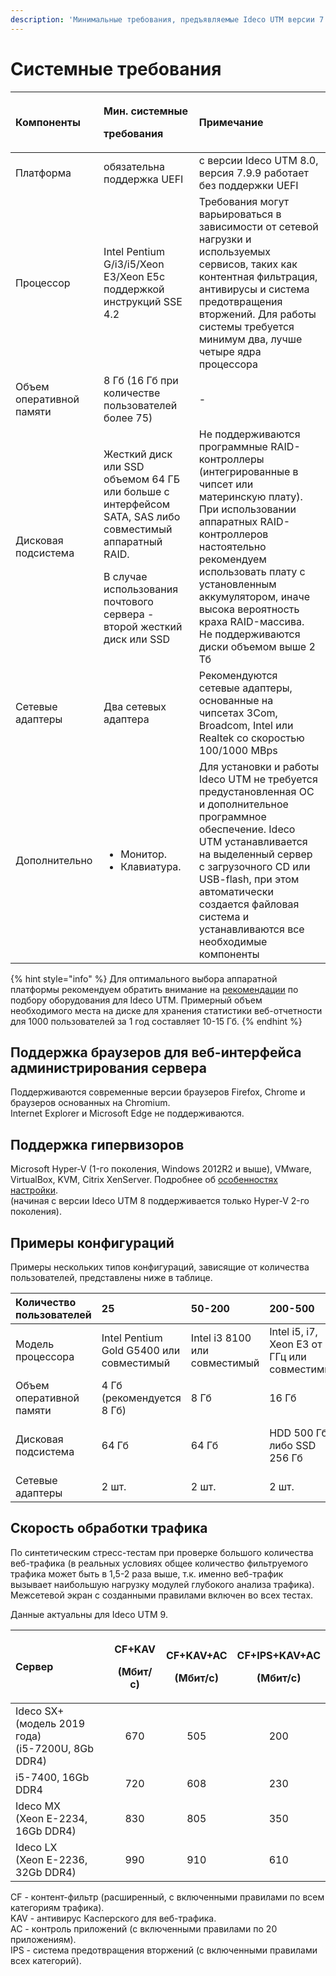 ```yaml
---
description: 'Минимальные требования, предъявляемые Ideco UTM версии 7.9 к оборудованию.'
---
```


# Системные требования

<table>
  <thead>
    <tr>
      <th style="text-align:left">&#x41A;&#x43E;&#x43C;&#x43F;&#x43E;&#x43D;&#x435;&#x43D;&#x442;&#x44B;</th>
      <th
      style="text-align:left">
        <p>&#x41C;&#x438;&#x43D;. &#x441;&#x438;&#x441;&#x442;&#x435;&#x43C;&#x43D;&#x44B;&#x435;</p>
        <p>&#x442;&#x440;&#x435;&#x431;&#x43E;&#x432;&#x430;&#x43D;&#x438;&#x44F;</p>
        </th>
        <th style="text-align:left">&#x41F;&#x440;&#x438;&#x43C;&#x435;&#x447;&#x430;&#x43D;&#x438;&#x435;</th>
    </tr>
  </thead>
  <tbody>
    <tr>
      <td style="text-align:left">&#x41F;&#x43B;&#x430;&#x442;&#x444;&#x43E;&#x440;&#x43C;&#x430;</td>
      <td
      style="text-align:left">&#x43E;&#x431;&#x44F;&#x437;&#x430;&#x442;&#x435;&#x43B;&#x44C;&#x43D;&#x430;
        &#x43F;&#x43E;&#x434;&#x434;&#x435;&#x440;&#x436;&#x43A;&#x430; UEFI</td>
        <td
        style="text-align:left">&#x441; &#x432;&#x435;&#x440;&#x441;&#x438;&#x438; Ideco UTM 8.0, &#x432;&#x435;&#x440;&#x441;&#x438;&#x44F;
          7.9.9 &#x440;&#x430;&#x431;&#x43E;&#x442;&#x430;&#x435;&#x442; &#x431;&#x435;&#x437;
          &#x43F;&#x43E;&#x434;&#x434;&#x435;&#x440;&#x436;&#x43A;&#x438; UEFI</td>
    </tr>
    <tr>
      <td style="text-align:left">&#x41F;&#x440;&#x43E;&#x446;&#x435;&#x441;&#x441;&#x43E;&#x440;</td>
      <td
      style="text-align:left">Intel Pentium G/i3/i5/Xeon E3/Xeon E5&#x441; &#x43F;&#x43E;&#x434;&#x434;&#x435;&#x440;&#x436;&#x43A;&#x43E;&#x439;
        &#x438;&#x43D;&#x441;&#x442;&#x440;&#x443;&#x43A;&#x446;&#x438;&#x439;
        SSE 4.2</td>
        <td style="text-align:left">&#x422;&#x440;&#x435;&#x431;&#x43E;&#x432;&#x430;&#x43D;&#x438;&#x44F;
          &#x43C;&#x43E;&#x433;&#x443;&#x442; &#x432;&#x430;&#x440;&#x44C;&#x438;&#x440;&#x43E;&#x432;&#x430;&#x442;&#x44C;&#x441;&#x44F;
          &#x432; &#x437;&#x430;&#x432;&#x438;&#x441;&#x438;&#x43C;&#x43E;&#x441;&#x442;&#x438;
          &#x43E;&#x442; &#x441;&#x435;&#x442;&#x435;&#x432;&#x43E;&#x439; &#x43D;&#x430;&#x433;&#x440;&#x443;&#x437;&#x43A;&#x438;
          &#x438; &#x438;&#x441;&#x43F;&#x43E;&#x43B;&#x44C;&#x437;&#x443;&#x435;&#x43C;&#x44B;&#x445;
          &#x441;&#x435;&#x440;&#x432;&#x438;&#x441;&#x43E;&#x432;, &#x442;&#x430;&#x43A;&#x438;&#x445;
          &#x43A;&#x430;&#x43A; &#x43A;&#x43E;&#x43D;&#x442;&#x435;&#x43D;&#x442;&#x43D;&#x430;&#x44F;
          &#x444;&#x438;&#x43B;&#x44C;&#x442;&#x440;&#x430;&#x446;&#x438;&#x44F;,
          &#x430;&#x43D;&#x442;&#x438;&#x432;&#x438;&#x440;&#x443;&#x441;&#x44B;
          &#x438; &#x441;&#x438;&#x441;&#x442;&#x435;&#x43C;&#x430; &#x43F;&#x440;&#x435;&#x434;&#x43E;&#x442;&#x432;&#x440;&#x430;&#x449;&#x435;&#x43D;&#x438;&#x44F;
          &#x432;&#x442;&#x43E;&#x440;&#x436;&#x435;&#x43D;&#x438;&#x439;. &#x414;&#x43B;&#x44F;
          &#x440;&#x430;&#x431;&#x43E;&#x442;&#x44B; &#x441;&#x438;&#x441;&#x442;&#x435;&#x43C;&#x44B;
          &#x442;&#x440;&#x435;&#x431;&#x443;&#x435;&#x442;&#x441;&#x44F; &#x43C;&#x438;&#x43D;&#x438;&#x43C;&#x443;&#x43C;
          &#x434;&#x432;&#x430;, &#x43B;&#x443;&#x447;&#x448;&#x435; &#x447;&#x435;&#x442;&#x44B;&#x440;&#x435;
          &#x44F;&#x434;&#x440;&#x430; &#x43F;&#x440;&#x43E;&#x446;&#x435;&#x441;&#x441;&#x43E;&#x440;&#x430;</td>
    </tr>
    <tr>
      <td style="text-align:left">&#x41E;&#x431;&#x44A;&#x435;&#x43C; &#x43E;&#x43F;&#x435;&#x440;&#x430;&#x442;&#x438;&#x432;&#x43D;&#x43E;&#x439;
        &#x43F;&#x430;&#x43C;&#x44F;&#x442;&#x438;</td>
      <td style="text-align:left">8 &#x413;&#x431; (16 &#x413;&#x431; &#x43F;&#x440;&#x438; &#x43A;&#x43E;&#x43B;&#x438;&#x447;&#x435;&#x441;&#x442;&#x432;&#x435;
        &#x43F;&#x43E;&#x43B;&#x44C;&#x437;&#x43E;&#x432;&#x430;&#x442;&#x435;&#x43B;&#x435;&#x439;
        &#x431;&#x43E;&#x43B;&#x435;&#x435; 75)</td>
      <td style="text-align:left">-</td>
    </tr>
    <tr>
      <td style="text-align:left">&#x414;&#x438;&#x441;&#x43A;&#x43E;&#x432;&#x430;&#x44F; &#x43F;&#x43E;&#x434;&#x441;&#x438;&#x441;&#x442;&#x435;&#x43C;&#x430;</td>
      <td
      style="text-align:left">
        <p>&#x416;&#x435;&#x441;&#x442;&#x43A;&#x438;&#x439; &#x434;&#x438;&#x441;&#x43A;
          &#x438;&#x43B;&#x438; SSD &#x43E;&#x431;&#x44A;&#x435;&#x43C;&#x43E;&#x43C;
          64 &#x413;&#x411; &#x438;&#x43B;&#x438; &#x431;&#x43E;&#x43B;&#x44C;&#x448;&#x435;
          &#x441; &#x438;&#x43D;&#x442;&#x435;&#x440;&#x444;&#x435;&#x439;&#x441;&#x43E;&#x43C;
          SATA, SAS &#x43B;&#x438;&#x431;&#x43E; &#x441;&#x43E;&#x432;&#x43C;&#x435;&#x441;&#x442;&#x438;&#x43C;&#x44B;&#x439;
          &#x430;&#x43F;&#x43F;&#x430;&#x440;&#x430;&#x442;&#x43D;&#x44B;&#x439;
          RAID.</p>
        <p>&#x412; &#x441;&#x43B;&#x443;&#x447;&#x430;&#x435; &#x438;&#x441;&#x43F;&#x43E;&#x43B;&#x44C;&#x437;&#x43E;&#x432;&#x430;&#x43D;&#x438;&#x44F;
          &#x43F;&#x43E;&#x447;&#x442;&#x43E;&#x432;&#x43E;&#x433;&#x43E; &#x441;&#x435;&#x440;&#x432;&#x435;&#x440;&#x430;
          - &#x432;&#x442;&#x43E;&#x440;&#x43E;&#x439; &#x436;&#x435;&#x441;&#x442;&#x43A;&#x438;&#x439;
          &#x434;&#x438;&#x441;&#x43A; &#x438;&#x43B;&#x438; SSD</p>
        </td>
        <td style="text-align:left">&#x41D;&#x435; &#x43F;&#x43E;&#x434;&#x434;&#x435;&#x440;&#x436;&#x438;&#x432;&#x430;&#x44E;&#x442;&#x441;&#x44F;
          &#x43F;&#x440;&#x43E;&#x433;&#x440;&#x430;&#x43C;&#x43C;&#x43D;&#x44B;&#x435;
          RAID-&#x43A;&#x43E;&#x43D;&#x442;&#x440;&#x43E;&#x43B;&#x43B;&#x435;&#x440;&#x44B;
          (&#x438;&#x43D;&#x442;&#x435;&#x433;&#x440;&#x438;&#x440;&#x43E;&#x432;&#x430;&#x43D;&#x43D;&#x44B;&#x435;
          &#x432; &#x447;&#x438;&#x43F;&#x441;&#x435;&#x442; &#x438;&#x43B;&#x438;
          &#x43C;&#x430;&#x442;&#x435;&#x440;&#x438;&#x43D;&#x441;&#x43A;&#x443;&#x44E;
          &#x43F;&#x43B;&#x430;&#x442;&#x443;).
          <br />&#x41F;&#x440;&#x438; &#x438;&#x441;&#x43F;&#x43E;&#x43B;&#x44C;&#x437;&#x43E;&#x432;&#x430;&#x43D;&#x438;&#x438;
          &#x430;&#x43F;&#x43F;&#x430;&#x440;&#x430;&#x442;&#x43D;&#x44B;&#x445;
          RAID-&#x43A;&#x43E;&#x43D;&#x442;&#x440;&#x43E;&#x43B;&#x43B;&#x435;&#x440;&#x43E;&#x432;
          &#x43D;&#x430;&#x441;&#x442;&#x43E;&#x44F;&#x442;&#x435;&#x43B;&#x44C;&#x43D;&#x43E;
          &#x440;&#x435;&#x43A;&#x43E;&#x43C;&#x435;&#x43D;&#x434;&#x443;&#x435;&#x43C;
          &#x438;&#x441;&#x43F;&#x43E;&#x43B;&#x44C;&#x437;&#x43E;&#x432;&#x430;&#x442;&#x44C;
          &#x43F;&#x43B;&#x430;&#x442;&#x443; &#x441; &#x443;&#x441;&#x442;&#x430;&#x43D;&#x43E;&#x432;&#x43B;&#x435;&#x43D;&#x43D;&#x44B;&#x43C;
          &#x430;&#x43A;&#x43A;&#x443;&#x43C;&#x443;&#x43B;&#x44F;&#x442;&#x43E;&#x440;&#x43E;&#x43C;,
          &#x438;&#x43D;&#x430;&#x447;&#x435; &#x432;&#x44B;&#x441;&#x43E;&#x43A;&#x430;
          &#x432;&#x435;&#x440;&#x43E;&#x44F;&#x442;&#x43D;&#x43E;&#x441;&#x442;&#x44C;
          &#x43A;&#x440;&#x430;&#x445;&#x430; RAID-&#x43C;&#x430;&#x441;&#x441;&#x438;&#x432;&#x430;.
          <br
          />&#x41D;&#x435; &#x43F;&#x43E;&#x434;&#x434;&#x435;&#x440;&#x436;&#x438;&#x432;&#x430;&#x44E;&#x442;&#x441;&#x44F;
          &#x434;&#x438;&#x441;&#x43A;&#x438; &#x43E;&#x431;&#x44A;&#x435;&#x43C;&#x43E;&#x43C;
          &#x432;&#x44B;&#x448;&#x435; 2 &#x422;&#x431;</td>
    </tr>
    <tr>
      <td style="text-align:left">&#x421;&#x435;&#x442;&#x435;&#x432;&#x44B;&#x435; &#x430;&#x434;&#x430;&#x43F;&#x442;&#x435;&#x440;&#x44B;</td>
      <td
      style="text-align:left">&#x414;&#x432;&#x430; &#x441;&#x435;&#x442;&#x435;&#x432;&#x44B;&#x445;
        &#x430;&#x434;&#x430;&#x43F;&#x442;&#x435;&#x440;&#x430;</td>
        <td style="text-align:left">&#x420;&#x435;&#x43A;&#x43E;&#x43C;&#x435;&#x43D;&#x434;&#x443;&#x44E;&#x442;&#x441;&#x44F;
          &#x441;&#x435;&#x442;&#x435;&#x432;&#x44B;&#x435; &#x430;&#x434;&#x430;&#x43F;&#x442;&#x435;&#x440;&#x44B;,
          &#x43E;&#x441;&#x43D;&#x43E;&#x432;&#x430;&#x43D;&#x43D;&#x44B;&#x435;
          &#x43D;&#x430; &#x447;&#x438;&#x43F;&#x441;&#x435;&#x442;&#x430;&#x445;
          3Com, Broadcom, Intel &#x438;&#x43B;&#x438; Realtek &#x441;&#x43E; &#x441;&#x43A;&#x43E;&#x440;&#x43E;&#x441;&#x442;&#x44C;&#x44E;
          100/1000 MBps</td>
    </tr>
    <tr>
      <td style="text-align:left">&#x414;&#x43E;&#x43F;&#x43E;&#x43B;&#x43D;&#x438;&#x442;&#x435;&#x43B;&#x44C;&#x43D;&#x43E;</td>
      <td
      style="text-align:left">
        <ul>
          <li>&#x41C;&#x43E;&#x43D;&#x438;&#x442;&#x43E;&#x440;.</li>
          <li>&#x41A;&#x43B;&#x430;&#x432;&#x438;&#x430;&#x442;&#x443;&#x440;&#x430;.</li>
        </ul>
        </td>
        <td style="text-align:left">&#x414;&#x43B;&#x44F; &#x443;&#x441;&#x442;&#x430;&#x43D;&#x43E;&#x432;&#x43A;&#x438;
          &#x438; &#x440;&#x430;&#x431;&#x43E;&#x442;&#x44B; Ideco UTM &#x43D;&#x435;
          &#x442;&#x440;&#x435;&#x431;&#x443;&#x435;&#x442;&#x441;&#x44F; &#x43F;&#x440;&#x435;&#x434;&#x443;&#x441;&#x442;&#x430;&#x43D;&#x43E;&#x432;&#x43B;&#x435;&#x43D;&#x43D;&#x430;&#x44F;
          &#x41E;&#x421; &#x438; &#x434;&#x43E;&#x43F;&#x43E;&#x43B;&#x43D;&#x438;&#x442;&#x435;&#x43B;&#x44C;&#x43D;&#x43E;&#x435;
          &#x43F;&#x440;&#x43E;&#x433;&#x440;&#x430;&#x43C;&#x43C;&#x43D;&#x43E;&#x435;
          &#x43E;&#x431;&#x435;&#x441;&#x43F;&#x435;&#x447;&#x435;&#x43D;&#x438;&#x435;.
          Ideco UTM &#x443;&#x441;&#x442;&#x430;&#x43D;&#x430;&#x432;&#x43B;&#x438;&#x432;&#x430;&#x435;&#x442;&#x441;&#x44F;
          &#x43D;&#x430; &#x432;&#x44B;&#x434;&#x435;&#x43B;&#x435;&#x43D;&#x43D;&#x44B;&#x439;
          &#x441;&#x435;&#x440;&#x432;&#x435;&#x440; &#x441; &#x437;&#x430;&#x433;&#x440;&#x443;&#x437;&#x43E;&#x447;&#x43D;&#x43E;&#x433;&#x43E;
          CD &#x438;&#x43B;&#x438; USB-flash, &#x43F;&#x440;&#x438; &#x44D;&#x442;&#x43E;&#x43C;
          &#x430;&#x432;&#x442;&#x43E;&#x43C;&#x430;&#x442;&#x438;&#x447;&#x435;&#x441;&#x43A;&#x438;
          &#x441;&#x43E;&#x437;&#x434;&#x430;&#x435;&#x442;&#x441;&#x44F; &#x444;&#x430;&#x439;&#x43B;&#x43E;&#x432;&#x430;&#x44F;
          &#x441;&#x438;&#x441;&#x442;&#x435;&#x43C;&#x430; &#x438; &#x443;&#x441;&#x442;&#x430;&#x43D;&#x430;&#x432;&#x43B;&#x438;&#x432;&#x430;&#x44E;&#x442;&#x441;&#x44F;
          &#x432;&#x441;&#x435; &#x43D;&#x435;&#x43E;&#x431;&#x445;&#x43E;&#x434;&#x438;&#x43C;&#x44B;&#x435;
          &#x43A;&#x43E;&#x43C;&#x43F;&#x43E;&#x43D;&#x435;&#x43D;&#x442;&#x44B;</td>
    </tr>
  </tbody>
</table>

{% hint style="info" %}
Для оптимального выбора аппаратной платформы рекомендуем обратить внимание на [рекомендации](populyarnye_recepty/vybor_apparatnoi_platformy_dlya_ideco_utm.md) по подбору оборудования для Ideco UTM. Примерный объем необходимого места на диске для хранения статистики веб-отчетности для 1000 пользователей за 1 год составляет 10-15 Гб.
{% endhint %}

## Поддержка браузеров для веб-интерфейса администрирования сервера

Поддерживаются современные версии браузеров Firefox, Chrome и браузеров основанных на Chromium.  
Internet Explorer и Microsoft Edge не поддерживаются.

## Поддержка гипервизоров

Microsoft Hyper-V \(1-го поколения, Windows 2012R2 и выше\), VMware, VirtualBox, KVM, Citrix XenServer. Подробнее об [особенностях настройки](specifics-of-hypervisor-settings.md).  
\(начиная с версии Ideco UTM 8 поддерживается только Hyper-V 2-го поколения\).

## Примеры конфигураций

Примеры нескольких типов конфигураций, зависящие от количества пользователей, представлены ниже в таблице.

|  Количество пользователей | 25 | 50-200 | 200-500 | 1000 | 2000 |
| :--- | :--- | :--- | :--- | :--- | :--- |
| Модель процессора | Intel Pentium Gold G5400 или совместимый | Intel i3 8100 или совместимый | Intel i5, i7, Xeon E3 от 3 ГГц или совместимый | Intel Xeon E3, E5 или совместимый | Intel Xeon E5 или совместимый 8-ядерный |
| Объем оперативной памяти | 4 Гб \(рекомендуется 8 Гб\) | 8 Гб | 16 Гб | 16 Гб | 32 Гб |
| Дисковая подсистема | 64 Гб | 64 Гб | HDD 500 Гб либо SSD 256 Гб | 2x1000 Гб, аппаратный RAID либо SSD 1 Гб | 2x1000 Гб, аппаратный RAID либо SSD 1 Гб |
| Сетевые адаптеры | 2 шт. | 2 шт. | 2 шт. | 2 шт. | 2 шт. |

## Скорость обработки трафика

По синтетическим стресс-тестам при проверке большого количества веб-трафика \(в реальных условиях общее количество фильтруемого трафика может быть в 1,5-2 раза выше, т.к. именно веб-трафик вызывает наибольшую нагрузку модулей глубокого анализа трафика\). Межсетевой экран с созданными правилами включен во всех тестах.

Данные актуальны для Ideco UTM 9.

<table>
  <thead>
    <tr>
      <th style="text-align:left">&#x421;&#x435;&#x440;&#x432;&#x435;&#x440;</th>
      <th style="text-align:center">
        <p>CF+KAV</p>
        <p>(&#x41C;&#x431;&#x438;&#x442;/&#x441;)</p>
      </th>
      <th style="text-align:center">
        <p>CF+KAV+AC</p>
        <p>(&#x41C;&#x431;&#x438;&#x442;/&#x441;)</p>
      </th>
      <th style="text-align:center">
        <p>CF+IPS+KAV+AC</p>
        <p>(&#x41C;&#x431;&#x438;&#x442;/&#x441;)</p>
      </th>
    </tr>
  </thead>
  <tbody>
    <tr>
      <td style="text-align:left">Ideco SX+ (&#x43C;&#x43E;&#x434;&#x435;&#x43B;&#x44C; 2019 &#x433;&#x43E;&#x434;&#x430;)
        <br
        />(i5-7200U, 8Gb DDR4)</td>
      <td style="text-align:center">670</td>
      <td style="text-align:center">505</td>
      <td style="text-align:center">200</td>
    </tr>
    <tr>
      <td style="text-align:left">i5-7400, 16Gb DDR4</td>
      <td style="text-align:center">720</td>
      <td style="text-align:center">608</td>
      <td style="text-align:center">230</td>
    </tr>
    <tr>
      <td style="text-align:left">Ideco MX
        <br />(Xeon E-2234, 16Gb DDR4)</td>
      <td style="text-align:center">830</td>
      <td style="text-align:center">805</td>
      <td style="text-align:center">350</td>
    </tr>
    <tr>
      <td style="text-align:left">Ideco LX
        <br />(Xeon E-2236, 32Gb DDR4)</td>
      <td style="text-align:center">990</td>
      <td style="text-align:center">910</td>
      <td style="text-align:center">610</td>
    </tr>
  </tbody>
</table>

CF - контент-фильтр \(расширенный, с включенными правилами по всем категориям трафика\).  
KAV - антивирус Касперского для веб-трафика.  
AC - контроль приложений \(с включенными правилами по 20 приложениям\).  
IPS - система предотвращения вторжений \(с включенными правилами всех категорий\).

